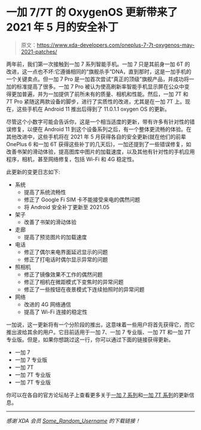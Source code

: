 # 一加 7/7T 的 OxygenOS 更新带来了 2021 年 5 月的安全补丁

> 原文：<https://www.xda-developers.com/oneplus-7-7t-oxygenos-may-2021-patches/>

两年前，我们第一次接触到一加 7 系列智能手机。一加 7 只是其前身一加 6T 的改进，这一点也不坏:它遵循相同的“旗舰杀手”DNA，直到那时，这是一加手机的一个关键卖点。但一加 7 Pro 是一加首次尝试“真正的顶级”旗舰产品，并成功将一加的标准提高了很多。一加 7 Pro 被认为使高刷新率智能手机显示屏在公众中变得更加普遍，并为一加提供了前所未有的质量、相机和性能。然后，一加 7T 和 7T Pro 紧随这两款设备的脚步，进行了实质性的改进，尤其是在一加 7T 上。现在，这些手机在 Android 11 推出后得到了 11.0.1.1 oxygen OS 的更新。

尽管这个小数字可能会告诉你，这是一个相当适度的更新，带有许多有针对性的错误修复，以便在 Android 11 到这个设备系列之后，有一个整体更流畅的体验。在其他改进中，这些手机将在 2021 年 5 月获得各自的安全更新(就在他们的前辈 OnePlus 6 和一加 6T 获得这些补丁的几天后)，一加还提到了一些错误修复，如改善书架的滑动体验，提高图库中图片的加载速度，以及其他有针对性的手机应用程序，相机，甚至网络修复，包括 Wi-Fi 和 4G 稳定性。

此更新的变更日志如下:

*   系统
    *   提高了系统流畅性
    *   修正了 Google Fi SIM 卡不能接受来电的偶然问题
    *   将 Android 安全补丁更新至 2021.05
*   架子
    *   改善了书架的滑动体验
*   走廊
    *   提高了预览图片的加载速度
*   电话
    *   修正了偶尔来电界面延迟显示的问题
    *   修正了打电话时偶尔显示异常的问题
*   照相机
    *   修正了镜像效果不工作的偶然问题
    *   修正了相机在微距模式下变焦时的异常问题
    *   修正了一些按钮在夜景模式下连续拍照时的异常问题
*   网络
    *   改进的 4G 网络通信
    *   提高了 Wi-Fi 连接的稳定性

一加说，这一更新将有一个分阶段的推出，这意味着一些用户将首先获得它，而它推出波给其余的用户。它目前适用于一加 7、一加 7 专业版、一加 7T 和一加 7T 专业版。但是，如果你想跳过这一行，你可以通过下面的链接获得更新。

*   一加 7
*   一加 7 专业版
*   一加 7T
*   一加 7T 专业版
*   一加 7T 专业版

你可以在各自的官方论坛帖子上查看更多关于[一加 7 系列](https://forums.oneplus.com/threads/oxygenos-11-0-1-1-for-the-oneplus-7-pro-and-oneplus-7.1442900/)和[一加 7T 系列](https://forums.oneplus.com/threads/oxygenos-11-0-1-1-for-the-oneplus-7t-pro-and-oneplus-7t.1442898/)的更新信息。

* * *

*感谢 XDA 会员 [Some_Random_Username](https://forum.xda-developers.com/m/some_random_username.8234677/) 的下载链接！*